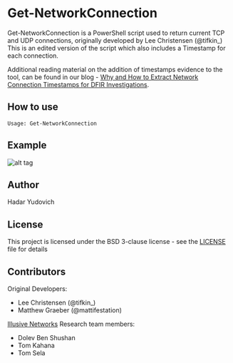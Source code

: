 # Get-NetworkConnection
Get-NetworkConnection is a PowerShell script used to return current TCP and UDP connections, originally developed by Lee Christensen (@tifkin_)</br>
This is an edited version of the script which also includes a Timestamp for each connection.

Additional reading material on the addition of timestamps evidence to the tool, can be found in our blog - [Why and How to Extract Network Connection Timestamps for DFIR Investigations](https://blog.illusivenetworks.com/tech/why-and-how-to-extract-network-connection-timestamps-for-dfir-investigations).

## How to use
```
Usage: Get-NetworkConnection
```
## Example
![alt tag](https://image.ibb.co/ndJeNn/Get_Network_Connection.png "Get-NetworkConnection with timestamp")

## Author
Hadar Yudovich

## License
This project is licensed under the BSD 3-clause license - see the [LICENSE](LICENSE) file for details

## Contributors
Original Developers:
* Lee Christensen (@tifkin_)
* Matthew Graeber (@mattifestation)

[Illusive Networks](https://www.illusivenetworks.com/) Research team members:
* Dolev Ben Shushan
* Tom Kahana
* Tom Sela
